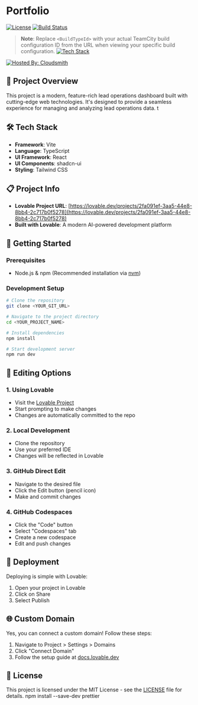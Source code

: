 # Portfolio

[![License](https://img.shields.io/badge/license-MIT-blue.svg)](LICENSE)
[![Build Status](https://teamcity.gssira.com/app/rest/builds/buildType:<BuildTypeId>/statusIcon)](https://teamcity.gssira.com)

> **Note**: Replace `<BuildTypeId>` with your actual TeamCity build configuration ID from the URL when viewing your specific build configuration.
[![Tech Stack](https://img.shields.io/badge/tech%20stack-Vite%20|%20React%20|%20TypeScript%20|%20Tailwind%20CSS-blueviolet)](https://lovable.dev)

[![Hosted By: Cloudsmith](https://img.shields.io/badge/OSS%20hosting%20by-cloudsmith-blue?logo=cloudsmith&style=flat-square)](https://cloudsmith.com)

## 🚀 Project Overview

This project is a modern, feature-rich lead operations dashboard built with cutting-edge web technologies. It's designed to provide a seamless experience for managing and analyzing lead operations data. t

## 🛠️ Tech Stack

- **Framework**: Vite
- **Language**: TypeScript
- **UI Framework**: React
- **UI Components**: shadcn-ui
- **Styling**: Tailwind CSS

## 📋 Project Info

- **Lovable Project URL**: [https://lovable.dev/projects/2fa091ef-3aa5-44e8-8bb4-2c717b0f5278](https://lovable.dev/projects/2fa091ef-3aa5-44e8-8bb4-2c717b0f5278)
- **Built with Lovable**: A modern AI-powered development platform

## 🚀 Getting Started

### Prerequisites

- Node.js & npm (Recommended installation via [nvm](https://github.com/nvm-sh/nvm#installing-and-updating))

### Development Setup

```bash
# Clone the repository
git clone <YOUR_GIT_URL>

# Navigate to the project directory
cd <YOUR_PROJECT_NAME>

# Install dependencies
npm install

# Start development server
npm run dev
```

## 📝 Editing Options

### 1. Using Lovable

- Visit the [Lovable Project](https://lovable.dev/projects/2fa091ef-3aa5-44e8-8bb4-2c717b0f5278)
- Start prompting to make changes
- Changes are automatically committed to the repo

### 2. Local Development

- Clone the repository
- Use your preferred IDE
- Changes will be reflected in Lovable

### 3. GitHub Direct Edit

- Navigate to the desired file
- Click the Edit button (pencil icon)
- Make and commit changes

### 4. GitHub Codespaces

- Click the "Code" button
- Select "Codespaces" tab
- Create a new codespace
- Edit and push changes

## 🚀 Deployment

Deploying is simple with Lovable:

1. Open your project in Lovable
2. Click on Share
3. Select Publish

## 🌐 Custom Domain

Yes, you can connect a custom domain! Follow these steps:

1. Navigate to Project > Settings > Domains
2. Click "Connect Domain"
3. Follow the setup guide at [docs.lovable.dev](https://docs.lovable.dev/tips-tricks/custom-domain#step-by-step-guide)

## 📝 License

This project is licensed under the MIT License - see the [LICENSE](LICENSE) file for details.
npm install --save-dev prettier

